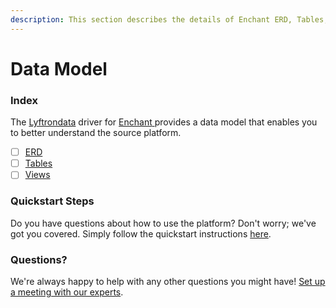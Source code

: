 ```yaml
---
description: This section describes the details of Enchant ERD, Tables, and Views.
---
```


# Data Model

### Index

The  [Lyftrondata](https://www.lyftrondata.com/) driver for [Enchant](https://www.lyftrondata.com/integration/enchant/)[ ](https://www.lyftrondata.com/integration/enchant/)provides a data model that enables you to better understand the source platform.

* [ ] [ERD](../../../business-analytics/enchant/data-model/erd.md)
* [ ] [Tables](../../../business-analytics/enchant/data-model/tables.md)
* [ ] [Views](../../../business-analytics/enchant/data-model/views.md)

### Quickstart Steps

Do you have questions about how to use the platform? Don't worry; we've got you covered. Simply follow the quickstart instructions [here](../../../../quickstart-steps.md).

### Questions? <a href="#questions" id="questions"></a>

We're always happy to help with any other questions you might have! [Set up a meeting with our experts](https://www.lyftrondata.com/book-a-meeting/).

